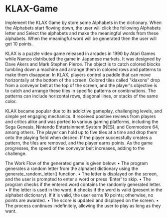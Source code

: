 # KLAX-Game
Implement the KLAX Game by store some Alphabets in the dictionary. When the Alphabets start flowing down, the user will click the following Alphabets letter and Select the alphabets and make the meaningful words from these alphabets. When the meaningful word will be generated then the user will get 10 points.

KLAX is a puzzle video game released in arcades in 1990 by Atari Games while Namco distributed the game in Japanese markets. It was designed by Dave Akers and Mark Stephen Pierce. The object is to catch colored blocks tumbling down a machine and arrange them in colored rows and patterns to make them disappear. In KLAX, players control a paddle that can move horizontally at the bottom of the screen. Colored tiles called "klaxons" drop from a conveyor belt at the top of the screen, and the player's objective is to catch and arrange these tiles in specific patterns or combinations. The patterns can include horizontal rows, diagonal lines, or stacks of the same color.
 
KLAX became popular due to its addictive gameplay, challenging levels, and simple yet engaging mechanics. It received positive reviews from players and critics alike and was ported to various gaming platforms, including the Sega Genesis, Nintendo Entertainment System (NES), and Commodore 64, among others. The player can hold up to five tiles at a time and drop them onto the playing field when desired. If the player successfully creates a pattern, the tiles are removed, and the player earns points. As the game progresses, the speed of the conveyor belt increases, adding to the challenge.

The Work Flow of the generated game is given below:
•	The program generates a random letter from the alphabet dictionary using the generate_random_letter() function.
•	The letter is displayed on the screen, and the user is prompted to enter a word or press 'Enter' to skip.
•	The program checks if the entered word contains the randomly generated letter.
•	If the letter is used in the word, it checks if the word is valid (present in the alphabet dictionary). If it is valid, the user earns 10 points; otherwise, no points are awarded.
•	The score is updated and displayed on the screen.
•	The process continues indefinitely, allowing the user to play as long as they want.


